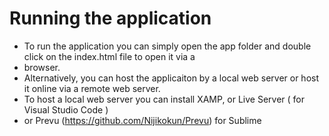 # Running the application

* To run the application you can simply open the app folder and double click on the index.html file to open it via a
* browser.
* Alternatively, you can host the applicaiton by a local web server or host it online via a remote web server.
* To host a local web server you can install XAMP, or Live Server ( for Visual Studio Code )
* or Prevu (https://github.com/Nijikokun/Prevu) for Sublime